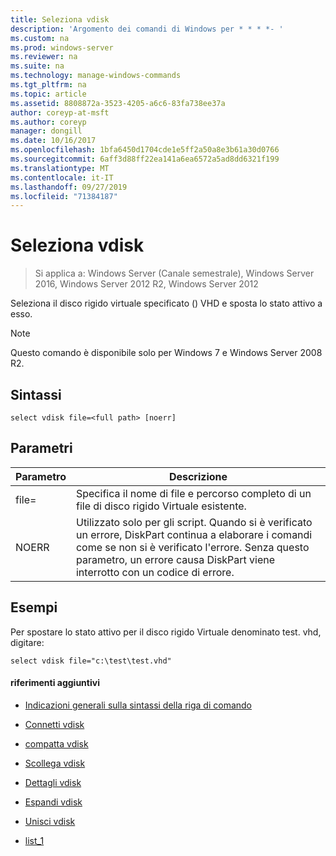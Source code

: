 ```yaml
---
title: Seleziona vdisk
description: 'Argomento dei comandi di Windows per * * * *- '
ms.custom: na
ms.prod: windows-server
ms.reviewer: na
ms.suite: na
ms.technology: manage-windows-commands
ms.tgt_pltfrm: na
ms.topic: article
ms.assetid: 8808872a-3523-4205-a6c6-83fa738ee37a
author: coreyp-at-msft
ms.author: coreyp
manager: dongill
ms.date: 10/16/2017
ms.openlocfilehash: 1bfa6450d1704cde1e5ff2a50a8e3b61a30d0766
ms.sourcegitcommit: 6aff3d88ff22ea141a6ea6572a5ad8dd6321f199
ms.translationtype: MT
ms.contentlocale: it-IT
ms.lasthandoff: 09/27/2019
ms.locfileid: "71384187"
---
```

# <a name="select-vdisk"></a>Seleziona vdisk

>Si applica a: Windows Server (Canale semestrale), Windows Server 2016, Windows Server 2012 R2, Windows Server 2012

Seleziona il disco rigido virtuale specificato \(\) VHD e sposta lo stato attivo a esso.  
  
> [!NOTE]  
> Questo comando è disponibile solo per Windows 7 e Windows Server 2008 R2.  
  
## <a name="syntax"></a>Sintassi  
  
```  
select vdisk file=<full path> [noerr]  
```  
  
## <a name="parameters"></a>Parametri  
  
|Parametro|Descrizione|  
|-------|--------|  
|file\=<full path>|Specifica il nome di file e percorso completo di un file di disco rigido Virtuale esistente.|  
|NOERR|Utilizzato solo per gli script. Quando si è verificato un errore, DiskPart continua a elaborare i comandi come se non si è verificato l'errore. Senza questo parametro, un errore causa DiskPart viene interrotto con un codice di errore.|  
  
## <a name="BKMK_examples"></a>Esempi  
Per spostare lo stato attivo per il disco rigido Virtuale denominato test. vhd, digitare:  
  
```  
select vdisk file="c:\test\test.vhd"  
```  
  
#### <a name="additional-references"></a>riferimenti aggiuntivi  
  
-   [Indicazioni generali sulla sintassi della riga di comando](command-line-syntax-key.md)  
  
-   [Connetti vdisk](attach-vdisk.md)  
  
-   [compatta vdisk](compact-vdisk.md)  
  
  
  
-   [Scollega vdisk](detach-vdisk.md)  
  
-   [Dettagli vdisk](detail-vdisk.md)  
  
-   [Espandi vdisk](expand-vdisk.md)  
  
-   [Unisci vdisk](merge-vdisk.md)  
  
-   [list_1](list_1.md)  
  

